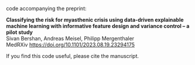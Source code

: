 code accompanying the preprint:

<b>Classifying the risk for myasthenic crisis using data-driven explainable machine learning with informative feature design and variance control – a pilot study</b><br>
Sivan Bershan, Andreas Meisel, Philipp Mergenthaler<br>
MedRXiv
https://doi.org/10.1101/2023.08.19.23294175

If you find this code useful, please cite the manuscript.
